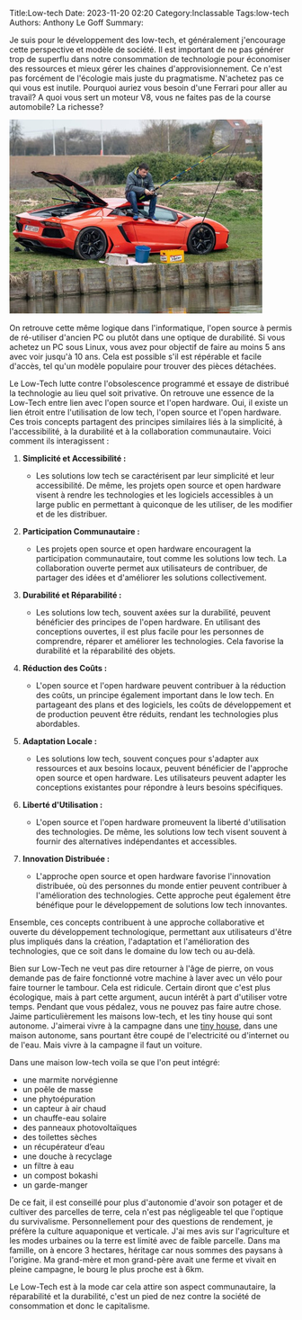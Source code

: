 Title:Low-tech
Date: 2023-11-20 02:20
Category:Inclassable
Tags:low-tech
Authors: Anthony Le Goff
Summary:

Je suis pour le développement des low-tech, et généralement j'encourage cette perspective et modèle de société. Il est important de ne pas générer trop de superflu dans notre consommation de technologie pour économiser des ressources et mieux gérer les chaines d'approvisionnement. Ce n'est pas forcément de l'écologie mais juste du pragmatisme. N'achetez pas ce qui vous est inutile. Pourquoi auriez vous besoin d'une Ferrari pour aller au travail? A quoi vous sert un moteur V8, vous ne faites pas de la course automobile? La richesse?

![lambo](images/lambo.jpg)

On retrouve cette même logique dans l'informatique, l'open source à permis de ré-utiliser d'ancien PC ou plutôt dans une optique de durabilité. Si vous achetez un PC sous Linux, vous avez pour objectif de faire au moins 5 ans avec voir jusqu'à 10 ans. Cela est possible s'il est répérable et facile d'accès, tel qu'un modèle populaire pour trouver des pièces détachées.

Le Low-Tech lutte contre l'obsolescence programmé et essaye de distribué la technologie au lieu quel soit privative. On retrouve une essence de la Low-Tech entre lien avec l'open source et l'open hardware. Oui, il existe un lien étroit entre l'utilisation de low tech, l'open source et l'open hardware. Ces trois concepts partagent des principes similaires liés à la simplicité, à l'accessibilité, à la durabilité et à la collaboration communautaire. Voici comment ils interagissent :

1. **Simplicité et Accessibilité :**
    - Les solutions low tech se caractérisent par leur simplicité et leur accessibilité. De même, les projets open source et open hardware visent à rendre les technologies et les logiciels accessibles à un large public en permettant à quiconque de les utiliser, de les modifier et de les distribuer.

2. **Participation Communautaire :**
    - Les projets open source et open hardware encouragent la participation communautaire, tout comme les solutions low tech. La collaboration ouverte permet aux utilisateurs de contribuer, de partager des idées et d'améliorer les solutions collectivement.

3. **Durabilité et Réparabilité :**
    - Les solutions low tech, souvent axées sur la durabilité, peuvent bénéficier des principes de l'open hardware. En utilisant des conceptions ouvertes, il est plus facile pour les personnes de comprendre, réparer et améliorer les technologies. Cela favorise la durabilité et la réparabilité des objets.

4. **Réduction des Coûts :**
    - L'open source et l'open hardware peuvent contribuer à la réduction des coûts, un principe également important dans le low tech. En partageant des plans et des logiciels, les coûts de développement et de production peuvent être réduits, rendant les technologies plus abordables.

5. **Adaptation Locale :**
    - Les solutions low tech, souvent conçues pour s'adapter aux ressources et aux besoins locaux, peuvent bénéficier de l'approche open source et open hardware. Les utilisateurs peuvent adapter les conceptions existantes pour répondre à leurs besoins spécifiques.

6. **Liberté d'Utilisation :**
    - L'open source et l'open hardware promeuvent la liberté d'utilisation des technologies. De même, les solutions low tech visent souvent à fournir des alternatives indépendantes et accessibles.

7. **Innovation Distribuée :**
    - L'approche open source et open hardware favorise l'innovation distribuée, où des personnes du monde entier peuvent contribuer à l'amélioration des technologies. Cette approche peut également être bénéfique pour le développement de solutions low tech innovantes.

Ensemble, ces concepts contribuent à une approche collaborative et ouverte du développement technologique, permettant aux utilisateurs d'être plus impliqués dans la création, l'adaptation et l'amélioration des technologies, que ce soit dans le domaine du low tech ou au-delà.

Bien sur Low-Tech ne veut pas dire retourner à l'âge de pierre, on vous demande pas de faire fonctionné votre machine à laver avec un vélo pour faire tourner le tambour. Cela est ridicule. Certain diront que c'est plus écologique, mais à part cette argument, aucun intérêt à part d'utiliser votre temps. Pendant que vous pédalez, vous ne pouvez pas faire autre chose. Jaime particulièrement les maisons low-tech, et les tiny house qui sont autonome. J'aimerai vivre à la campagne dans une [tiny house](https://mygreencocoon.com/low-tech-tiny-house/), dans une maison autonome, sans pourtant être coupé de l'electricité ou d'internet ou de l'eau. Mais vivre à la campagne il faut un voiture.

Dans une maison low-tech voila se que l'on peut intégré:

* une marmite norvégienne
* un poêle de masse
* une phytoépuration 
* un capteur à air chaud
* un chauffe-eau solaire 
* des panneaux photovoltaïques
* des toilettes sèches 
* un récupérateur d’eau
* une douche à recyclage
* un filtre à eau
* un compost bokashi
* un garde-manger

De ce fait, il est conseillé pour plus d'autonomie d'avoir son potager et de cultiver des parcelles de terre, cela n'est pas négligeable tel que l'optique du survivalisme. Personnellement pour des questions de rendement, je préfère la culture aquaponique et verticale. J'ai mes avis sur l'agriculture et les modes urbaines ou la terre est limité avec de faible parcelle. Dans ma famille, on à encore 3 hectares, héritage car nous sommes des paysans à l'origine. Ma grand-mère et mon grand-père avait une ferme et vivait en pleine campagne, le bourg le plus proche est à 6km.  

Le Low-Tech est à la mode car cela attire son aspect communautaire, la réparabilité et la durabilité, c'est un pied de nez contre la société de consommation et donc le capitalisme.